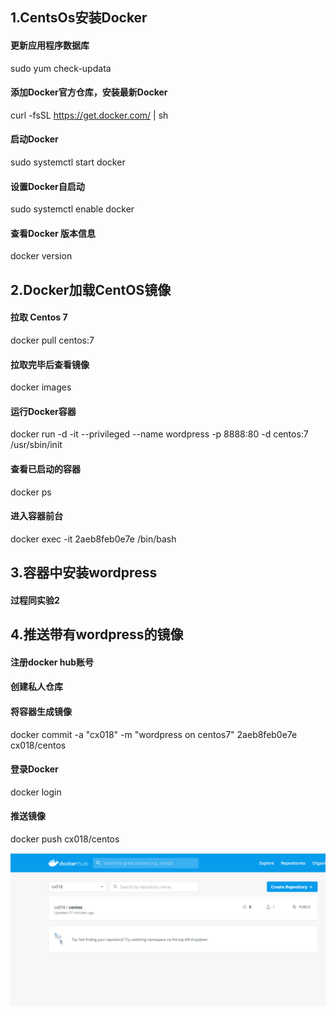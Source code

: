 ## 1.CentsOs安装Docker

#### 更新应用程序数据库

sudo yum check-updata

#### 添加Docker官方仓库，安装最新Docker

curl -fsSL https://get.docker.com/ | sh

#### 启动Docker

sudo systemctl start docker

#### 设置Docker自启动

sudo systemctl enable docker

#### 查看Docker 版本信息

docker version



## 2.Docker加载CentOS镜像

#### 拉取 Centos  7

docker pull centos:7

#### 拉取完毕后查看镜像

docker images

#### 运行Docker容器

docker run -d -it --privileged --name wordpress -p 8888:80 -d centos:7 /usr/sbin/init

#### 查看已启动的容器

docker ps

#### 进入容器前台

docker exec -it 2aeb8feb0e7e /bin/bash



## 3.容器中安装wordpress

#### 过程同实验2



## 4.推送带有wordpress的镜像

#### 注册docker hub账号

#### 创建私人仓库

#### 将容器生成镜像

docker commit -a "cx018" -m "wordpress on centos7" 2aeb8feb0e7e cx018/centos

#### 登录Docker

docker login

#### 推送镜像

docker push cx018/centos



![](./image/1.png)




